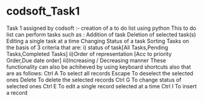 # codsoft_Task1
Task 1 assigned by codsoft :- creation of a to do list using python
This to do list can perform tasks such as :
  Addition of task
  Deletion of selected task(s)
  Editing a single task at a time
  Changing Status of a task 
  Sorting Tasks on the basis of 3 criteria that are:
    i) status of task[All Tasks,Pending Tasks,Completed Tasks]
    ii)Order of representation [Acc to priority Order,Due date order]
    iii)Increasing / Decreasing manner
These functionality can also be achiheved by using keyboard shortcuts also that are as follows:
    Ctrl A  To select all records
    Escape  To deselect the selected ones
    Delete  To delete the selected records
    Ctrl G  To change status of selected ones
    Ctrl E  To edit a single record selected at a time
    Ctrl I  To insert a record
